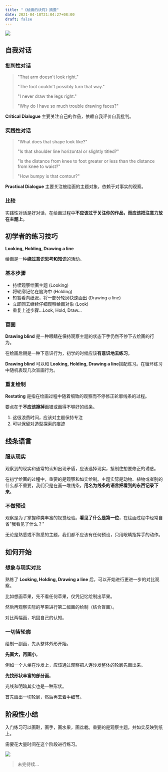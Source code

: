 ```yaml
---
title: "《绘画的诀窍》摘要"
date: 2021-04-18T21:04:27+08:00
draft: false
---
```

![](/images/keys-to-drawing.jpeg)
## 自我对话
### 批判性对话
> "That arm doesn't look right."
> 
> "The foot couldn't possibly turn that way."
> 
> "I never draw the legs right."
> 
> "Why do I have so much trouble drawing faces?"

**Critical Dialogue** 主要关注自己的作品，依赖自我评价自我批判。

### 实践性对话
> "What does that shape look like?"
> 
> "Is that shoulder line horizontal or slightly titled?"
> 
> "Is the distance from knee to foot greater or less than the distance from knee to waist?"
> 
> "How bumpy is that contour?"

**Practical Dialogue** 主要关注被绘画的主题对象，依赖于对事实的观察。

### 比较
实践性对话是好对话，在绘画过程中**不应该过于关注你的作品，而应该把注意力放在主题上**。

## 初学者的练习技巧
**Looking, Holding, Drawing a line**

绘画是一种**绕过意识思考和知识**的活动。

### 基本步骤
* 持续观察绘画主题 (Looking)
* 将轮廓记忆在脑海中 (Holding)
* 短暂看向纸张，将一部分轮廓快速画出 (Drawing a line)
* 立即回去继续仔细观察绘画对象 (Look)
* 重复上述步骤...Look, Hold, Draw...

### 盲画
**Drawing blind** 是一种眼睛在保持观察主题的状态下手仍然不停下去绘画的行为。

在绘画后期是一种下意识行为，初学的时候应该**有意识地去练习**。

**Drawing blind** 可以和 **Looking, Holding, Drawing a line**搭配练习。在循环练习中随机表现几次盲画行为。

### 重复绘制
**Restating** 是指在绘画过程中随着细致的观察而不停修正轮廓线条的过程。

要点在于**不应该擦掉**画错或画得不够好的线条。
1. 这很浪费时间，应该对主题保持专注
2. 可以保留对造型探索的痕迹

## 线条语言
### 服从现实
观察到的现实和通常的认知出现矛盾，应该选择现实，抵制住想要修正的诱惑。

在初学绘画的过程中，重要的是观察和如实绘制。主题实际是动物、植物或者别的什么都不重要，我们只是在画一堆线条，**用名为线条的语言把看到的东西记录下来**。

### 不做预设
观察是为了掌握种类丰富的视觉经验。**看见了什么是第一位**，在绘画过程中经常自省"我看见了什么？"

无论是熟悉或不熟悉的主题，我们都不应该有任何预设，只用眼睛指挥手的动作。

## 如何开始
### 想象与现实对比
熟练了 **Looking, Holding, Drawing a line** 后，可以开始进行更进一步的对比观察。

比如想画苹果，先不看任何苹果，仅凭记忆绘制出苹果。

然后再观察实际的苹果进行第二幅画的绘制（结合盲画）。

对比两幅画，巩固自己的认知。

### 一切皆轮廓
绘制一副画，先从整体外形开始。

**先画大，再画小**。

例如一个人坐在沙发上，应该通过观察把人连沙发整体的轮廓先画出来。

**先找形状丰富的部分画**。

光线和明暗其实也是一种形状。

首先画出一切轮廓，然后再去着手细节。

## 阶段性小结
入门练习可以画鞋，画手，画水果，画盆栽。重要的是观察主题，并如实反映到纸上。

需要花大量时间在这个阶段进行练习。

![](/images/draw/p001.png)

> 未完待续...